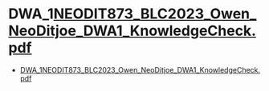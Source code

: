 # DWA_1[NEODIT873_BLC2023_Owen_NeoDitjoe_DWA1_KnowledgeCheck.pdf](https://github.com/NeoDitjoe/DWA_1/files/11598475/NEODIT873_BLC2023_Owen_NeoDitjoe_DWA1_KnowledgeCheck.pdf)


- [DWA\_1NEODIT873\_BLC2023\_Owen\_NeoDitjoe\_DWA1\_KnowledgeCheck.pdf](#dwa_1neodit873_blc2023_owen_neoditjoe_dwa1_knowledgecheckpdf)
 